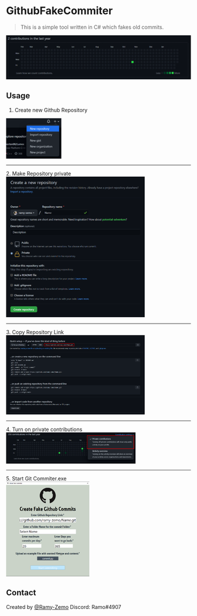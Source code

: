 # GithubFakeCommiter
> This is a simple tool written in C# which fakes old commits.

<img src="commits.gif">

## Usage
1. Create new Github Repository<br>
<img src="1.png" width="30%;" height="30%">
<hr>
2. Make Repository private<br>
<img src="2.png" width="75%;" height="75%">
<hr>
3. Copy Repository Link<br>
<img src="3.png" width="75%;" height="75%">
<hr>
4. Turn on private contributions<br>
<img src="4.png" width="70%;" height="70%">
<hr>
5. Start Git Commiter.exe<br>
<img src="5.png" width="45%;" height="45%">

## Contact
Created by [@Ramy-Zemo](https://github.com/ramy-zemo)
Discord: Ramo#4907
